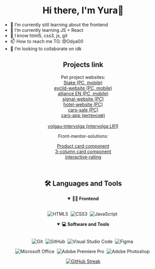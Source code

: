 <h1 align="center">Hi there, I'm Yura👋</h1>

- 🔭 I’m currently still learning about the frontend
- 🌱 I’m currently learning JS + React
- 🤔 I know html5, css3, js, git
- 📫 How to reach me TG: @Odya00
- 👯 I’m looking to collaborate on idk


<div align = "center">
<h2 align="center">Projects link</h2>
 
Pet project websites:
<br>
[Stake (PC, mobile)](https://vk.cc/cNnslH) 
<br>
[evclid-website (PC, mobile)](https://vk.cc/coAyDo) 
<br>
[alliance EN (PC, mobile)](https://odya01.github.io/alliance/) 
<br>
[signal-website (PC)](https://vk.cc/coAyGn)
<br>
[hotel-website (PC)](https://vk.cc/coAyIX)
<br>
[cars-sale (PC)](https://odya01.github.io/cars-sale/)
<br>
[cars-app (интенсив)](https://vk.cc/coAyN5)  
<br>
[volgau-intervolga (intervolga LR1)](https://vk.cc/coAyKH)

Front-mentor-solutions:

[Product card component](https://odya01.github.io/front-mentor-solutions/product-card/)
<br>
[3-column card component](https://odya01.github.io/front-mentor-solutions/3-column-card/)
<br>
[interactive-rating](https://odya01.github.io/front-mentor-solutions/interactive-rating/)
<div>


<br>
<div align = "center">
<h2 align="center">🛠️ Languages and Tools</h2>
 
<details open>
<summary><b>🏄‍♂️ Frontend</b></summary>
<br>
 
![HTML5](https://img.shields.io/badge/-HTML5-E34F26?style=for-the-badge&logo=html5&logoColor=white)&nbsp;
![CSS3](https://img.shields.io/badge/-CSS3-1572B6?style=for-the-badge&logo=css3)&nbsp;
![JavaScript](https://img.shields.io/badge/Javascript-F7DF1E.svg?style=for-the-badge&logo=javascript&logoColor=black)&nbsp;
</details>
 
<details open>
<summary><b>💻 Software and Tools</b></summary>
<br>

![Git](https://img.shields.io/badge/-Git-F05032?style=for-the-badge&logo=git&logoColor=white)&nbsp;
![GitHub](https://img.shields.io/badge/-GitHub-181717?style=for-the-badge&logo=github)&nbsp;
![Visual Studio Code](https://img.shields.io/badge/-VSCODE-007ACC?style=for-the-badge&&logo=visual-studio-code&logoColor=white)&nbsp;
![Figma](https://img.shields.io/badge/figma-%23F24E1E.svg?style=for-the-badge&logo=figma&logoColor=white)&nbsp;
 
![Microsoft Office](https://img.shields.io/badge/-MS%20Office-D83B01?style=for-the-badge&logo=microsoft-office&logoColor=white)&nbsp;
![Adobe Premiere Pro](https://img.shields.io/badge/Adobe%20Premiere%20Pro-9999FF.svg?style=for-the-badge&logo=Adobe%20Premiere%20Pro&logoColor=white)&nbsp;
![Adobe Photoshop](https://img.shields.io/badge/adobe%20photoshop-%2331A8FF.svg?style=for-the-badge&logo=adobe%20photoshop&logoColor=white)&nbsp;
</details>

[![GitHub Streak](https://streak-stats.demolab.com?user=Odya01&theme=dark&hide_border=true)](https://git.io/streak-stats)
 
</div>
<br>


